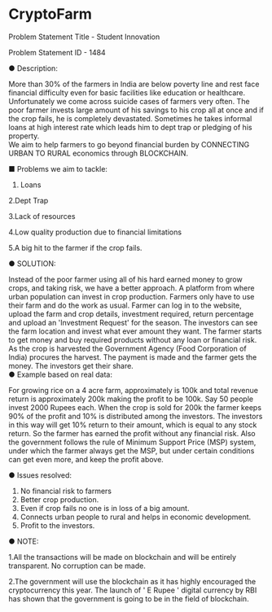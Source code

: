 # CryptoFarm
Problem Statement Title - Student Innovation

Problem Statement ID - 1484

● Description:

More than 30% of the farmers in India are below poverty line and rest face financial difficulty even for basic facilities like education or healthcare. Unfortunately we come across suicide cases of farmers very often. The poor farmer invests large amount of his savings to his crop all at once and if the crop fails, he is completely devastated. Sometimes he takes informal loans at high interest rate which leads him to dept trap or pledging of his property.  
We aim to help farmers to go beyond financial burden by CONNECTING URBAN TO RURAL economics through BLOCKCHAIN. 

■ Problems we aim to tackle:

1. Loans

2.Dept Trap

3.Lack of resources 

4.Low quality production due to financial limitations

5.A big hit to the farmer if the crop fails.

● SOLUTION:

Instead of the poor farmer using all of his hard earned money to grow crops, and taking risk, we have a better approach. 
A platform from where urban population can invest in crop production. Farmers only have to use their farm and do the work as usual. Farmer can log in to the website, upload the farm and crop details, investment required, return percentage and upload an 'Investment Request' for the season. The investors can see the farm location and invest what ever amount they want. The farmer starts to get money and buy required products without any loan or financial risk. As the crop is harvested the Government Agency (Food Corporation of India) procures the harvest. The payment is made and the farmer gets the money. The investors get their share.                                                                   
● Example based on real data:
 
For growing rice on a 4 acre farm, approximately is 100k and total revenue return is approximately 200k making the profit to be 100k. Say 50 people invest 2000 Rupees each. When the crop is sold for 200k the farmer keeps 90% of the profit and 10% is distributed among the investors. The investors in this way will get 10% return to their amount, which is equal to any stock return. So the farmer has earned the profit without any financial risk. Also the government follows the rule of  Minimum Support Price (MSP) system, under which the farmer always get the MSP, but under certain conditions can get even more, and keep the profit above. 

● Issues resolved:

1. No financial risk to farmers
2. Better crop production.
3. Even if crop fails no one is in loss of a big amount. 
4. Connects urban people to rural and helps in economic development.
5. Profit to the investors.

● NOTE: 

1.All the transactions will be made on blockchain and will be entirely transparent. No corruption can be made. 


2.The government will use the blockchain as it has highly encouraged the cryptocurrency this year. The launch of ' E Rupee ' digital currency by RBI has shown that the government is going to be in the field of blockchain. 
